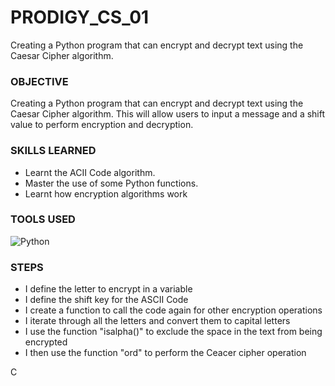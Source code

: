 # PRODIGY_CS_01
Creating a Python program that can encrypt and decrypt text using the Caesar Cipher algorithm. 

### OBJECTIVE
Creating a Python program that can encrypt and decrypt text using the Caesar Cipher algorithm. This will allow users to input a message and a shift value to perform encryption and decryption.


### SKILLS LEARNED
* Learnt the ACII Code algorithm.
* Master the use of some Python functions.
* Learnt how encryption algorithms work
  
### TOOLS USED
![Python](https://img.shields.io/badge/Python-Language-3776AB?style=for-the-badge&logo=python&logoColor=white)


### STEPS
* I define the letter to encrypt in a variable
* I define the shift key for the ASCII Code
* I create a function to call the code again for other encryption operations
* I iterate through all the letters and convert them to capital letters
* I use the function "isalpha()" to exclude the space in the text from being encrypted
* I then use the function "ord" to perform the Ceacer cipher operation

C
